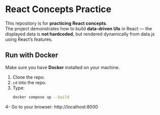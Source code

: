 # React Concepts Practice

This repository is for **practicing React concepts**.  
The project demonstrates how to build **data-driven UIs** in React — the displayed data is **not hardcoded**, but rendered dynamically from data.js using React’s features.

## Run with Docker

Make sure you have **Docker** installed on your machine.

1. Clone the repo.
2. `cd` into the repo.
3. Type:
   ```bash
   docker compose up --build

4- Go to your browser: http://localhost:8000   

